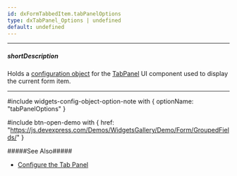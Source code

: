 ```yaml
---
id: dxFormTabbedItem.tabPanelOptions
type: dxTabPanel_Options | undefined
default: undefined
---
```

---
##### shortDescription
Holds a [configuration object](/api-reference/10%20UI%20Components/dxTabPanel/1%20Configuration '/Documentation/ApiReference/UI_Components/dxTabPanel/Configuration/') for the [TabPanel](/api-reference/10%20UI%20Components/dxTabPanel '/Documentation/ApiReference/UI_Components/dxTabPanel/') UI component used to display the current form item.

---

#include widgets-config-object-option-note with {
    optionName: "tabPanelOptions"
}

#include btn-open-demo with {
    href: "https://js.devexpress.com/Demos/WidgetsGallery/Demo/Form/GroupedFields/"
}

#####See Also#####
- [Configure the Tab Panel](/concepts/05%20UI%20Components/Form/10%20Organize%20Simple%20Items/10%20In%20Tabs/20%20Configure%20the%20Tab%20Panel.md '/Documentation/Guide/UI_Components/Form/Organize_Simple_Items/In_Tabs/#Configure_the_Tab_Panel')